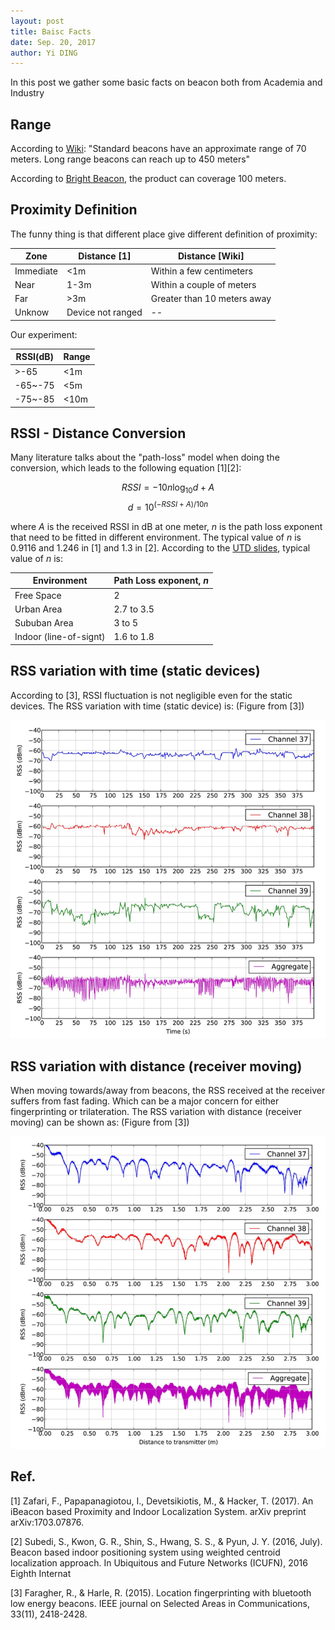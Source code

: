 ```yaml
--- 
layout: post
title: Baisc Facts
date: Sep. 20, 2017
author: Yi DING
---
```

[comment]: # (Some basic facts about beaocn)

In this post we gather some basic facts on beacon both from Academia and Industry

## Range
According to [Wiki](https://en.wikipedia.org/wiki/IBeacon): "Standard beacons have an approximate range of 70 meters. Long range beacons can reach up to 450 meters"

According to [Bright Beacon](http://www.brtbeacon.com/main/maxbeacon.shtml), the product can coverage 100 meters.


## Proximity Definition
The funny thing is that different place give different definition of proximity:

|Zone       |Distance [1]       |Distance [Wiki]            |
|-------    |------             |------                     |
|Immediate  |<1m                |Within a few centimeters   |
|Near       |1-3m               |Within a couple of meters  |
|Far        |>3m                |Greater than 10 meters away|
|Unknow     |Device not ranged  | --                        |

Our experiment:

|RSSI(dB)   |Range      |
|---        |---        |
|>-65       |<1m        |
|-65~-75    |<5m        |
|-75~-85    |<10m       |


## RSSI - Distance Conversion
Many literature talks about the "path-loss" model when doing the conversion, which leads to the following equation [1][2]: 

$$ RSSI = -10n\log_{10}d + A $$
$$ d = 10^{(-RSSI+A)/10n} $$

where $A$ is the received RSSI in dB at one meter, $n$ is the path loss exponent that need to be fitted in different environment. The typical value of $n$ is 0.9116 and 1.246 in [1] and 1.3 in [2]. 
According to the [UTD slides](https://www.utdallas.edu/~torlak/courses/ee4367/lectures/lectureradio.pdf), typical value of $n$ is:

|Environment            |Path Loss exponent, $n$    |
|----                   |----                       |
|Free Space             |2                          |
|Urban Area             |2.7 to 3.5                 |
|Sububan Area           |3 to 5                     |
|Indoor (line-of-signt) |1.6 to 1.8                 |


## RSS variation with time (static devices)
According to [3], RSSI fluctuation is not negligible even for the static devices. The RSS variation with time (static device) is: (Figure from [3])
<center> <img src="figures/rss-variation-with-time.png"  alt="RSSI Variation with time">
</center>

## RSS variation with distance (receiver moving)
When moving towards/away from beacons, the RSS received at the receiver suffers from fast fading. Which can be a major concern for either fingerprinting or trilateration. The RSS variation with distance (receiver moving) can be shown as: (Figure from [3])
<center> <img src="figures/rss-variation-with-distance.png"  alt="RSSI Variation with distance">
</center>

## Ref.
[1] Zafari, F., Papapanagiotou, I., Devetsikiotis, M., & Hacker, T. (2017). An iBeacon based Proximity and Indoor Localization System. arXiv preprint arXiv:1703.07876.

[2] Subedi, S., Kwon, G. R., Shin, S., Hwang, S. S., & Pyun, J. Y. (2016, July). Beacon based indoor positioning system using weighted centroid localization approach. In Ubiquitous and Future Networks (ICUFN), 2016 Eighth Internat

[3] Faragher, R., & Harle, R. (2015). Location fingerprinting with bluetooth low energy beacons. IEEE journal on Selected Areas in Communications, 33(11), 2418-2428.
